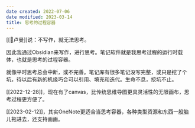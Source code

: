 ```yaml
---
date created: 2022-07-06
date modified: 2023-03-14
title: 思考的过程容器
---
```


[[🧑卢曼]]说：不写作，就无法思考。

因此我通过Obsidian来写作，进行思考。笔记软件就是我思考过程的运行时载体，也就是思考的过程容器。

就像平时思考总会中断，或不完善。笔记库有很多笔记没写完整，或只是挖了个坑，待以后有新的机缘巧合可以引用、填充和迭代。生命不息，挖坑不止。

[[2022-12-28]]，现在有了canvas，比传统思维导图更具灵活性的无限画布，思考过程更方便了。

[[2023-02-12]]，其实OneNote更适合当思考容器，各种类型资源和东西一股脑儿拖进去，还支持画画。
